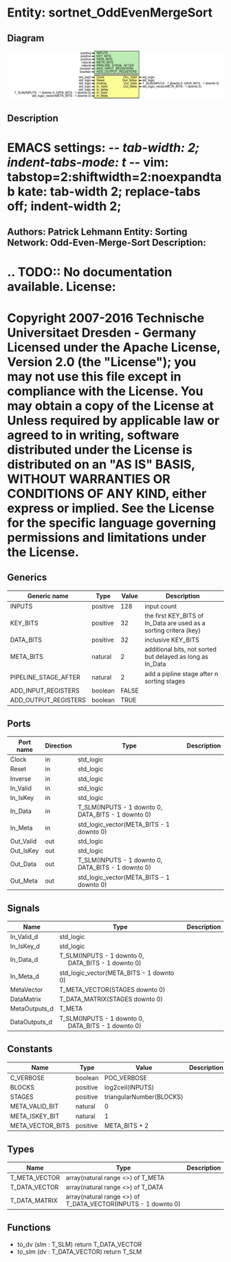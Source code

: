 # Entity: sortnet_OddEvenMergeSort

## Diagram

![Diagram](sortnet_OddEvenMergeSort.svg "Diagram")
## Description

EMACS settings: -*-  tab-width: 2; indent-tabs-mode: t -*-
vim: tabstop=2:shiftwidth=2:noexpandtab
kate: tab-width 2; replace-tabs off; indent-width 2;
=============================================================================
Authors:					Patrick Lehmann
Entity:					Sorting Network: Odd-Even-Merge-Sort
Description:
-------------------------------------
.. TODO:: No documentation available.
License:
=============================================================================
Copyright 2007-2016 Technische Universitaet Dresden - Germany
Licensed under the Apache License, Version 2.0 (the "License");
you may not use this file except in compliance with the License.
You may obtain a copy of the License at
Unless required by applicable law or agreed to in writing, software
distributed under the License is distributed on an "AS IS" BASIS,
WITHOUT WARRANTIES OR CONDITIONS OF ANY KIND, either express or implied.
See the License for the specific language governing permissions and
limitations under the License.
=============================================================================
## Generics

| Generic name         | Type     | Value | Description                                                       |
| -------------------- | -------- | ----- | ----------------------------------------------------------------- |
| INPUTS               | positive | 128   | input count                                                       |
| KEY_BITS             | positive | 32    | the first KEY_BITS of In_Data are used as a sorting critera (key) |
| DATA_BITS            | positive | 32    | inclusive KEY_BITS                                                |
| META_BITS            | natural  | 2     | additional bits, not sorted but delayed as long as In_Data        |
| PIPELINE_STAGE_AFTER | natural  | 2     | add a pipline stage after n sorting stages                        |
| ADD_INPUT_REGISTERS  | boolean  | FALSE |                                                                   |
| ADD_OUTPUT_REGISTERS | boolean  | TRUE  |                                                                   |
## Ports

| Port name | Direction | Type                                               | Description |
| --------- | --------- | -------------------------------------------------- | ----------- |
| Clock     | in        | std_logic                                          |             |
| Reset     | in        | std_logic                                          |             |
| Inverse   | in        | std_logic                                          |             |
| In_Valid  | in        | std_logic                                          |             |
| In_IsKey  | in        | std_logic                                          |             |
| In_Data   | in        | T_SLM(INPUTS - 1 downto 0, DATA_BITS - 1 downto 0) |             |
| In_Meta   | in        | std_logic_vector(META_BITS - 1 downto 0)           |             |
| Out_Valid | out       | std_logic                                          |             |
| Out_IsKey | out       | std_logic                                          |             |
| Out_Data  | out       | T_SLM(INPUTS - 1 downto 0, DATA_BITS - 1 downto 0) |             |
| Out_Meta  | out       | std_logic_vector(META_BITS - 1 downto 0)           |             |
## Signals

| Name          | Type                                                                                   | Description |
| ------------- | -------------------------------------------------------------------------------------- | ----------- |
| In_Valid_d    | std_logic                                                                              |             |
| In_IsKey_d    | std_logic                                                                              |             |
| In_Data_d     | T_SLM(INPUTS - 1 downto 0,<br><span style="padding-left:20px"> DATA_BITS - 1 downto 0) |             |
| In_Meta_d     | std_logic_vector(META_BITS - 1 downto 0)                                               |             |
| MetaVector    | T_META_VECTOR(STAGES downto 0)                                                         |             |
| DataMatrix    | T_DATA_MATRIX(STAGES downto 0)                                                         |             |
| MetaOutputs_d | T_META                                                                                 |             |
| DataOutputs_d | T_SLM(INPUTS - 1 downto 0,<br><span style="padding-left:20px"> DATA_BITS - 1 downto 0) |             |
## Constants

| Name             | Type     | Value                     | Description |
| ---------------- | -------- | ------------------------- | ----------- |
| C_VERBOSE        | boolean  |  POC_VERBOSE              |             |
| BLOCKS           | positive |  log2ceil(INPUTS)         |             |
| STAGES           | positive |  triangularNumber(BLOCKS) |             |
| META_VALID_BIT   | natural  |  0                        |             |
| META_ISKEY_BIT   | natural  |  1                        |             |
| META_VECTOR_BITS | positive |  META_BITS + 2            |             |
## Types

| Name          | Type                                                           | Description |
| ------------- | -------------------------------------------------------------- | ----------- |
| T_META_VECTOR | array(natural range <>) of T_META                              |             |
| T_DATA_VECTOR | array(natural range <>) of T_DATA                              |             |
| T_DATA_MATRIX | array(natural range <>) of T_DATA_VECTOR(INPUTS - 1 downto 0)  |             |
## Functions
- to_dv <font id="function_arguments">(slm : T_SLM) </font> <font id="function_return">return T_DATA_VECTOR </font>
- to_slm <font id="function_arguments">(dv : T_DATA_VECTOR) </font> <font id="function_return">return T_SLM </font>
